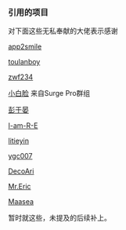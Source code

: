 ### 引用的项目
对下面这些无私奉献的大佬表示感谢

[app2smile](https://github.com/app2smile/rules)

[toulanboy](https://github.com/toulanboy/scripts)

[zwf234](https://github.com/zwf234/rules)

[小白脸](https://t.me/SURGEPRO) 来自Surge Pro群组

[彭于晏](https://github.com/89996462)

[I-am-R-E](https://github.com/I-am-R-E/Functional-Store-Hub)

[litieyin](https://github.com/litieyin/AD_VIP/tree/main/Script)

[ygc007](https://github.com/yqc007/QuantumultX)

[DecoAri](https://github.com/DecoAri)

[Mr.Eric](https://github.com/Alex0510/Eric)

[Maasea](https://github.com/Maasea/sgmodule)

暂时就这些，未提及的后续补上。
